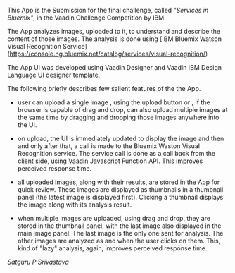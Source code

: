This App is the Submission for the final  challenge, called *"Services in Bluemix"*, in the Vaadin Challenge Competition by IBM

The App  analyzes images, uploaded to it, to understand and describe the content of those images.
The analysis is done using [IBM Bluemix Watson Visual Recognition Service] (https://console.ng.bluemix.net/catalog/services/visual-recognition/) 

The App UI was developed using Vaadin Designer and Vaadin IBM Design Language UI designer template.

The following briefly describes few salient features of the the App.

* user can upload a single image , using the upload button or , if the browser is capable of drag and drop, can also upload multiple images at the same time by dragging and dropping those images anywhere into the UI.

* on upload, the UI is immediately updated to display the image and then and only after that, a call is made to the Bluemix Waston Visual Recognition service. The service call is done as a call back from the client side, using Vaadin Javascript Function API. This improves perceived response time.

* all uploaded images, along with their  results, are stored in the App for quick review. 
These images are displayed as thumbnails in a thumbnail panel (the latest image is displayed first).
Clicking a thumbnail displays the image along with its analysis result. 

* when multiple images are uploaded, using drag and drop, they are stored in the thumbnail panel, with the last image also displayed in the main image panel. The last image is the only  one sent for analysis. The other images are analyzed as and when the user clicks on them. This, kind of "lazy" analysis, again, improves perceived response time.

*Satguru P Srivastava*
  
 
